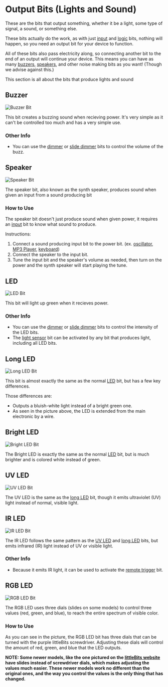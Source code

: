 # Output Bits (Lights and Sound)

These are the bits that output something, whether it be a light, some type of signal, a sound, or something else.

These bits actually do the work, as with just [input](/input-so) and [logic](/wire-dl) bits, nothing will happen, so you need an output bit for your device to function.

All of these bits also pass electricity along, so connecting another bit to the end of an output will continue your device. This means you can have as many [buzzers](#buzzer), [speakers](#speaker), and other noise making bits as you want! (Though we advise against this.)

This section is all about the bits that produce lights and sound

## Buzzer

![Buzzer Bit](https://i.shgcdn.com/247e8613-ec06-4d14-9858-55bd44c88ebe/-/format/auto/-/preview/3000x3000/-/quality/lighter/)

This bit creates a buzzing sound when recieving power. It's very simple as it can't be controlled too much and has a very simple use.

### Other Info

* You can use the [dimmer](/input-sw/#dimmer) or [slide dimmer](/input-sw/#slide-dimmer) bits to control the volume of the buzz.

## Speaker

![Speaker Bit](https://i.shgcdn.com/81d28baf-e336-43f2-b7cb-9a0c3cee2165/-/format/auto/-/preview/3000x3000/-/quality/lighter/)

The speaker bit, also known as the synth speaker, produces sound when given an input from a sound producing bit

### How to Use

The speaker bit doesn't just produce sound when given power, it requires an [input](/input-so) bit to know what sound to produce.

Instructions:

1. Connect a sound producing input bit to the power bit. (ex. [oscillator](/input-so/#oscillator), [MP3 Player](/input-so/#mp3-player), [keyboard](/input-so/#keyboard))
2. Connect the speaker to the input bit.
3. Tune the input bit and the speaker's volume as needed, then turn on the power and the synth speaker will start playing the tune.

## LED

![LED Bit](https://i.pinimg.com/originals/1a/c9/0c/1ac90c53588f45e317c4865428f3ded2.jpg)

This bit will light up green when it recieves power.

### Other Info

* You can use the [dimmer](/input-sw/#dimmer) or [slide dimmer](/input-sw/#slide-dimmer) bits to control the intensity of the LED bits.
* The [light sensor](/input-se/#light-sensor) bit can be activated by any bit that produces light, including all LED bits.

## Long LED

![Long LED Bit](https://cdn.shopify.com/s/files/1/1494/3290/products/1Sz0Vs-w.jpeg?v=1571439466)

This bit is almost exactly the same as the normal [LED](#led) bit, but has a few key differences.

Those differences are:

* Outputs a bluish-white light instead of a bright green one.
* As seen in the picture above, the LED is extended from the main electronic by a wire.

## Bright LED

![Bright LED Bit](https://www.stemfinity.com/image/cache/data/LittleBits/littleBits-Bright-LED-Module-1-500x554.jpg)

The Bright LED is exactly the same as the normal [LED](#led) bit, but is much brighter and is colored white instead of green.

## UV LED

![UV LED Bit](https://i.shgcdn.com/fb839f6c-13af-437e-a7b1-f1507aef7bd4/-/format/auto/-/preview/3000x3000/-/quality/lighter/)

The UV LED is the same as the [long LED](#long-led) bit, though it emits ultraviolet (UV) light instead of normal, visible light.

## IR LED

![IR LED Bit](https://cdn.shopify.com/s/files/1/1494/3290/products/O2ByM7FA_2048x.jpeg?v=1571439466)

The IR LED follows the same pattern as the [UV LED](#uv-led) and [long LED](#long-led) bits, but emits infrared (IR) light instead of UV or visible light.

### Other Info

* Because it emits IR light, it can be used to activate the [remote trigger](/input-se/#remote-trigger) bit.

## RGB LED

![RGB LED Bit](https://i.pinimg.com/originals/f6/60/ce/f660ce55e9c352dfd180190fe5dd3870.jpg)

The RGB LED uses three dials (slides on some models) to control three values (red, green, and blue), to reach the entire spectrum of visible color.

### How to Use

As you can see in the picture, the RGB LED bit has three dials that can be turned with the purple littleBits screwdriver. Adjusting these dials will control the amount of red, green, and blue that the LED outputs.

**NOTE: Some newer models, like the one pictured on the [littleBits website](https://littlebits.com/products/rgb-led) have slides instead of screwdriver dials, which makes adjusting the values much easier. These newer models work no different than the original ones, and the way you control the values is the only thing that has changed.**
